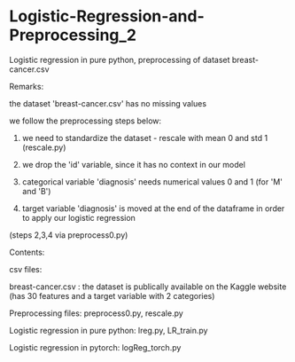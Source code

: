 # Logistic-Regression-and-Preprocessing_2
Logistic regression in pure python, preprocessing of dataset breast-cancer.csv

Remarks:

the dataset 'breast-cancer.csv' has no missing values

we follow the preprocessing steps below:

1) we need to standardize the dataset - rescale with mean 0 and std 1 (rescale.py)

2) we drop the 'id' variable, since it has no context in our model

3) categorical variable 'diagnosis' needs numerical values 0 and 1 (for 'M' and 'B')

4) target variable 'diagnosis' is moved at the end of the dataframe in order to apply our logistic regression

(steps 2,3,4 via preprocess0.py)


Contents:

csv files:

breast-cancer.csv : the dataset is publically available on the Kaggle website (has 30 features and a target variable with 2 categories)

Preprocessing files:
preprocess0.py, rescale.py

Logistic regression in pure python:
lreg.py, LR_train.py

Logistic regression in pytorch:
logReg_torch.py

